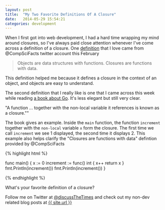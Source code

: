 ```yaml
---
layout: post
title:  "My Two Favorite Definitions Of A Closure"
date:   2014-05-29 15:54:21
categories: development
---
```


When I first got into web development, I had a hard time wrapping my mind around closures, so I've always paid close attention whenever I've come across a definition of a closure.  One <a href="https://twitter.com/CompSciFact/status/436179880477462529">definition</a> that I love came from @CompSciFacts twitter account this February

<blockquote>
Objects are data structures with functions. Closures are functions with data.

</blockquote>

This definition helped me because it defines a closure in the context of an object, and objects are easy to understand. 

The second definition that I really like is one that I came across this week while reading <a href="http://www.golang-book.com/assets/pdf/gobook.pdf">a book about Go</a>. It's less elegant but still very clear. 

"A function ... together with the non-local variable it references is known as a closure.""

The book gives an example. Inside the `main` function, the function `increment` together with the `non-local` variable `x` form the closure. The first time we call `increment` we see 1 displayed, the second time it displays 2.  This example also helps clarify the "Closures are functions with data" defintion provided by @CompSciFacts

{% highlight html %}

func main() {
	x := 0
	increment := func() int {
		x++
		return x
	}
	fmt.Println(increment())
	fmt.Println(increment())
}

{% endhighlight %}

What's your favorite definition of a closure?

Follow me on Twitter at <a href="https://twitter.com/DiscussTheTimes">@discussTheTimes</a> and check out my non-dev related blog posts at <a href="{{ site.url }}">{{ site.url }}</a>
